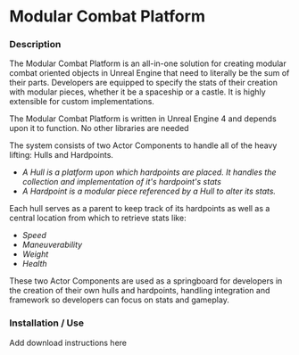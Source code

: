 # Modular Combat Platform

### Description
The Modular Combat Platform is an all-in-one solution for creating 
modular combat oriented objects in Unreal Engine that need to literally 
be the sum of their parts. Developers are equipped to specify the stats of their 
creation with modular pieces, whether it be a spaceship or a castle. 
It is highly extensible for custom implementations.

The Modular Combat Platform is written in Unreal Engine 4 and depends 
upon it to function. No other libraries are needed

The system consists of two Actor Components to handle all of the heavy lifting: 
Hulls and Hardpoints.
- *A Hull is a platform upon which hardpoints are placed. 
   It handles the collection and implementation of it's hardpoint's stats*
- *A Hardpoint is a modular piece referenced by a Hull to alter its stats.*

Each hull serves as a parent to keep track of its hardpoints as well as a 
central location from which to retrieve stats like:
- *Speed*
- *Maneuverability*
- *Weight*
- *Health*

These two Actor Components are used as a springboard for developers in the 
creation of their own hulls and hardpoints, handling integration and framework 
so developers can focus on stats and gameplay.

### Installation / Use
Add download instructions here

